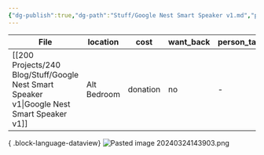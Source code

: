 ```yaml
---
{"dg-publish":true,"dg-path":"Stuff/Google Nest Smart Speaker v1.md","permalink":"/stuff/google-nest-smart-speaker-v1/"}
---
```



| File                                                                                          | location    | cost     | want_back | person_taking |
| --------------------------------------------------------------------------------------------- | ----------- | -------- | --------- | ------------- |
| [[200 Projects/240 Blog/Stuff/Google Nest Smart Speaker v1\|Google Nest Smart Speaker v1]] | Alt Bedroom | donation | no        | \-            |

{ .block-language-dataview}
![Pasted image 20240324143903.png](/img/user/Attachments/Pasted%20image%2020240324143903.png)